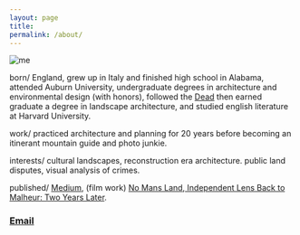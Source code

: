 ```yaml
---
layout: page
title: 
permalink: /about/
---
```





<p><img src="https://jonkalev.s3.us-west-2.amazonaws.com/me-long.jpg" alt="me"/> </p> 
born/ England, grew up in Italy and finished high school in Alabama, attended Auburn University, undergraduate degrees in architecture and environmental design (with honors), followed the <a href="https://en.wikipedia.org/wiki/Grateful_Dead">Dead</a> then earned graduate a degree in landscape architecture, and studied english literature at Harvard University.


work/ practiced architecture and planning for 20 years before becoming an itinerant mountain guide and photo junkie.


interests/ cultural landscapes, reconstruction era architecture. public land disputes, visual analysis of crimes.

published/ <a href="https://jonkalev.medium.com">Medium</a>, (film work) <a href="https://youtu.be/O2Vy52pqV6k">No Mans Land</a>,<a href="https://www.pbs.org/video/back-malheur-two-years-later-0o4iek/"> Independent Lens
Back to Malheur: Two Years Later</a>. 


### [Email](mailto:contactjonkalev@icloud.com)
